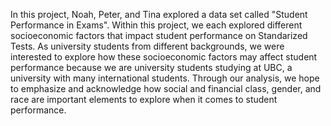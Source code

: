 In this project, Noah, Peter, and Tina explored a data set called "Student Performance in Exams". Within this project, we each explored different socioeconomic factors that impact student performance on Standarized Tests. As university students from different backgrounds, we were interested to explore how these socioeconomic factors may affect student performance because we are university students studying at UBC, a university with many international students. Through our analysis, we hope to emphasize and acknowledge how social and financial class, gender, and race are important elements to explore when it comes to student performance.